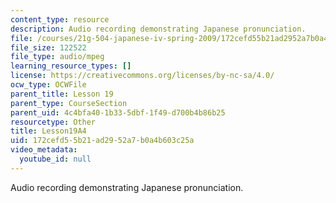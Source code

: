 ```yaml
---
content_type: resource
description: Audio recording demonstrating Japanese pronunciation.
file: /courses/21g-504-japanese-iv-spring-2009/172cefd55b21ad2952a7b0a4b603c25a_Lesson19A4.mp3
file_size: 122522
file_type: audio/mpeg
learning_resource_types: []
license: https://creativecommons.org/licenses/by-nc-sa/4.0/
ocw_type: OCWFile
parent_title: Lesson 19
parent_type: CourseSection
parent_uid: 4c4bfa40-1b33-5dbf-1f49-d700b4b86b25
resourcetype: Other
title: Lesson19A4
uid: 172cefd5-5b21-ad29-52a7-b0a4b603c25a
video_metadata:
  youtube_id: null
---
```

Audio recording demonstrating Japanese pronunciation.